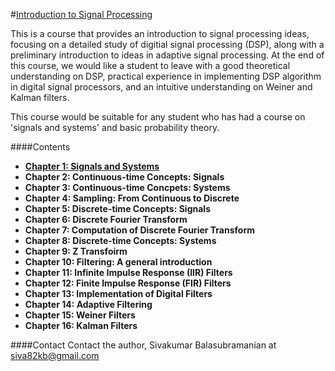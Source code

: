 #[Introduction to Signal Processing](http://siva82kb.github.io/intro_to_signal_processing/)


This is a course that provides an introduction to signal processing ideas, focusing on a detailed study of digitial signal processing (DSP), along with a preliminary introduction to ideas in adaptive signal processing. At the end of this course, we would like a student to leave with a good theoretical understanding on DSP, practical experience in implementing DSP algorithm in digital signal processors, and an intuitive understanding on Weiner and Kalman filters.

This course would be suitable for any student who has had a course on 'signals and systems' and basic probability theory.

####Contents
* [**Chapter 1: Signals and Systems**](http://nbviewer.ipython.org/github/siva82kb/intro_to_signal_processing/blob/master/chap1_signals_and_systems/chap1_signals_and_systems.ipynb)
* **Chapter 2: Continuous-time Concepts: Signals**
* **Chapter 3: Continuous-time Concpets: Systems**
* **Chapter 4: Sampling: From Continuous to Discrete**
* **Chapter 5: Discrete-time Concepts: Signals**
* **Chapter 6: Discrete Fourier Transform**
* **Chapter 7: Computation of Discrete Fourier Transform**
* **Chapter 8: Discrete-time Concepts: Systems**
* **Chapter 9: Z Transfoirm**
* **Chapter 10: Filtering: A general introduction**
* **Chapter 11: Infinite Impulse Response (IIR) Filters**
* **Chapter 12: Finite Impulse Response (FIR) Filters**
* **Chapter 13: Implementation of Digital Filters**
* **Chapter 14: Adaptive Filtering**
* **Chapter 15: Weiner Filters**
* **Chapter 16: Kalman Filters**


####Contact
Contact the author, Sivakumar Balasubramanian at siva82kb@gmail.com
